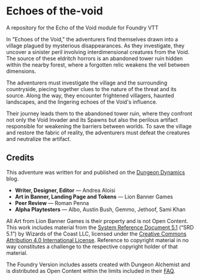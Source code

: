 # Echoes of the-void
A repository for the Echo of the Void module for Foundry VTT

In "Echoes of the Void," the adventurers find themselves drawn into a village plagued by mysterious disappearances. As they investigate, they uncover a sinister peril involving interdimensional creatures from the Void. The source of these eldritch horrors is an abandoned tower ruin hidden within the nearby forest, where a forgotten relic weakens the veil between dimensions.

The adventurers must investigate the village and the surrounding countryside, piecing together clues to the nature of the threat and its source. Along the way, they encounter frightened villagers, haunted landscapes, and the lingering echoes of the Void's influence.

Their journey leads them to the abandoned tower ruin, where they confront not only the Void Invader and its Spawns but also the perilous artifact responsible for weakening the barriers between worlds. To save the village and restore the fabric of reality, the adventurers must defeat the creatures and neutralize the artifact.

## Credits
This adventure was written for and published on the [Dungeon Dynamics](https://dungeondynamics.wordpress.com/) blog.

- **Writer, Designer, Editor** — Andrea Aloisi
- **Art in Banner, Landing Page and Tokens** — Lion Banner Games
- **Peer Review** — Roman Penna
- **Alpha Playtesters** — Albo, Austin Bush, Gemmo, Jethoof, Sami Khan

All Art from Lion Banner Games is their property and is not Open Content. This work includes material from the [System Reference Document 5.1](https://dnd.wizards.com/resources/systems-reference-document) (“SRD 5.1”) by Wizards of the Coast LLC, licensed under the [Creative Commons Attribution 4.0 International License](https://creativecommons.org/licenses/by/4.0/legalcode). Reference to copyright material in no way constitutes a challenge to the respective copyright holder of that material.

The Foundry Version includes assets created with Dungeon Alchemist and is distributed as Open Content within the limits included in their [FAQ](https://gamefound.com/en/projects/karel/dungeon-alchemist/faq).
